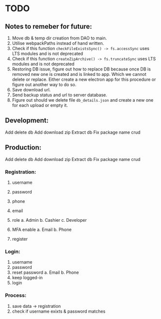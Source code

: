 # TODO

## Notes to remeber for future:

1. Move db & temp dir creation from DAO to main.
2. Utilise webpackPaths instead of hand written.
3. Check if this function `checkFileExistsSync() -> fs.accessSync` uses LTS modules and is not deprecated
4. Check if this function `createZipArchive() -> fs.truncateSync` uses LTS modules and is not deprecated
5. Restoring DB issue, figure out how to replace DB because once DB is removed new one is created and is linked to app. Which we cannot delete or replace. Either create a new electron app for this procedure or figure out another way to do so.
6. Save download url.
7. Send backup status and url to server database.
8. Figure out should we delete file `db_details.json` and create a new one for each upload or empty it.

## Development:

Add delete db
Add download zip
Extract db
Fix package name crud

## Production:

Add delete db
Add download zip
Extract db
Fix package name crud

### Registration:

1. username
2. password
3. phone
4. email
5. role
   a. Admin
   b. Cashier
   c. Developer

6. MFA enable
   a. Email
   b. Phone
7. register

### Login:

1. username
2. password
3. reset password
   a. Email
   b. Phone
4. keep logged-in
5. login

### Process:

1. save data -> registration
2. check if username exixts & password matches
